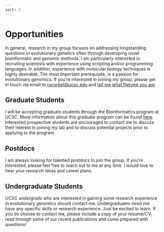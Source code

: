 ```yaml
---
sort: 2
---
```

# Opportunities
In general, research in my group focuses on addressing longstanding questions in evolutionary genetics often through developing novel bioinformatic and genomic methods. I am particularly interested in recruiting scientists with experience using scripting and/or programming languages. In addition, experience with molecular biology techniques is highly desirable. The most important prerequisite, is a passion for evolutionary genomics. If you’re interested in joining my group, please get in touch via email to rucorbet@ucsc.edu and [tell me what filetype you are](https://corbett-lab.github.io/what_file_type/).  

## Graduate Students
I will be accepting graduate students through the Bioinformatics program at UCSC. More information about this graduate program can be found [here](https://grad.soe.ucsc.edu/bmeb). Interested prospective students are encouraged to contact me to discuss their interest in joining my lab and to discuss potential projects prior to applying to the program.

## Postdocs
I am always looking for talented postdocs to join the group. If you’re interested, please feel free to reach out to me at any time. I would love to hear your research ideas and career plans. 

## Undergraduate Students
UCSC undergrads who are interested in gaining some research experience in evolutionary genomics should contact me. Undergraduates need not have any specific skills or research experience. Just be excited to learn. If you do choose to contact me, please include a copy of your resume/CV, read through some of our recent publications and come prepared with questions! 
